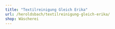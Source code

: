 ```yaml
---
title: "Textilreinigung Gleich Erika"
url: /heroldsbach/textilreinigung-gleich-erika/
shop: Wäscherei
---
```

